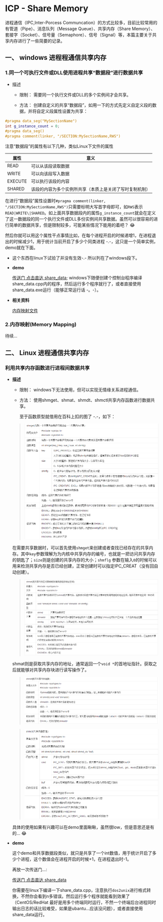 ICP - Share Memory
========
进程通信（IPC,Inter-Porcess Communcation）的方式比较多，目前比较常用的有管道（Pipe）、消息队列（Message Queue）、共享内存（Share Memory）、套接字（Socket）、信号量（Semaphore）、信号（Signal）等，本篇主要关于共享内存进行了一些简要的记录。

## 一、 windows 进程程通信共享内存

### 1.同一个可执行文件或DLL使用进程共享“数据段”进行数据共享

+ 描述
  - 限制：
    需要同一个执行文件或DLL的多个实例间才会共享。

  - 方法：
    创建自定义的共享“数据段”，如用一下的方式先定义自定义段的数据，并将自定义段属性设置为共享：

```c++
#pragma data_seg("MySectionName")
int g_instance_count = 0;
#pragma data_seg()
#pragma comment(linker, "/SECTION:MySectionName,RWS")
``` 

  注意“数据段”的属性有以下几种，类似Linux下文件的属性

属性 | 意义
---- | ----
READ | 可以从该段读取数据
WRITE | 可以向该段写入数据
EXECUTE | 可以执行该段的内容
SHARED | 该段的内容为多个实例所共享（本质上是关闭了写时复制机制）

  在进行“数据段”属性设置时`#pragma comment(linker, "/SECTION:MySectionName,RWS")`只需要标明大写首字母即可，如`RWS`表示`READ|WRITE\|SHARED`。如上面共享数据段内的属性`g_instance_count`就会在定义了这一数据段的同一个执行文件或DLL多份实例间共享数据。虽然可以很容易的进行简单的数据共享，但是限制较多，可能某些情况下能用的着吧？ :joy: 

然后你就可以用这个属性干点事情比如，在每个进程开启的时候递增1，在进程退出的时候减少1，用于统计当前开启了多少个同类进程 -.-，这只是一个简单实例，demo就在下面。

* 这个东西在linux下试验了并没有生效-.- 所以列在了windows段下。

+ **demo**

    [传送门 点击直达 share_data](jqhgit.github.io/demo/tec/icpshm);
    windows下随便创建个控制台程序编译share_data.cpp内的程序，然后运行多个程序就行了，或者直接使用share_data.exe运行（能够正常运行话 -。-）。

+ **相关资料**

    [内存映射文件](https://www.cnblogs.com/5iedu/p/4926309.html)

### 2.内存映射(Memory Mapping)

待续...

## 二、 Linux 进程通信共享内存

### 利用共享内存函数进行进程间数据共享

+ **描述**
  - 限制：
    windows下无法使用，但可以实现无情缘关系进程通信。
  - 方法：
    使用shmget、shmat、shmdt、shmctl共享内存函数进行数据共享。

    至于函数原型就借用在百科上扣的图了 -.-，如下：

  > ![shmget](../../res/tec/icpshm/shmget.png)

    在需要共享数据时，可以首先使用`shmget`来创建或者查找已经存在的共享内存。其中`key`参数理解为为内核中共享内存的编号，也就是一把访问共享内存的钥匙了；`size`则是创建的共享内存的大小；`shmflg` 参数在输入`0`的时候可以用来检测共享内存是否已经创建，正常创建时可以指定IPC_CREAT（没有回自动创建）。


  > ![shmat](../../res/tec/icpshm/shmat.png)

    shmat则是获取共享内存的地址，通常返回一个`void *`的首地址指针。获取之后就能够对共享内存块进行读写操作了。


  > ![shmdt](../../res/tec/icpshm/shmdt.png)

  > ![shmctl](../../res/tec/icpshm/shmctl.png)

  具体的使用如果有兴趣可以在demo里面瞅瞅，虽然很low，但是意思还是有的... :joy: 

+ **demo**

    这个demo和共享数据段类似，就只是共享了一个int数值，用于统计开启了多少个进程，这个数值会在进程开启的时候+1，在进程退出时-1。
    
    再放一次传送门...:

    [传送门 点击直达 share_data](jqhgit.github.io/demo/tec/icpshm)

    你需要在linux下编译一下share_data.cpp，注意执行`dos2unix`进行格式转换，不然你会看到n多错误。然后运行多个程序就能看到效果了（CentOS/RedHat 最好是用多个终端同时运行，不然一个终端后台进程同时输出日志的话比较难受，如果是ubantu...应该没问题），或者直接使用share_data运行。


   <div id="gitmentContainer"></div>
   <link rel="stylesheet" href="https://billts.site/extra_css/gitment.css">
   <script src="https://billts.site/js/gitment.js"></script>
   <script src="../../gitment.js"></script>

